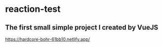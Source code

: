 # reaction-test

## The first small simple project I created by VueJS

https://hardcore-bohr-61bb10.netlify.app/
